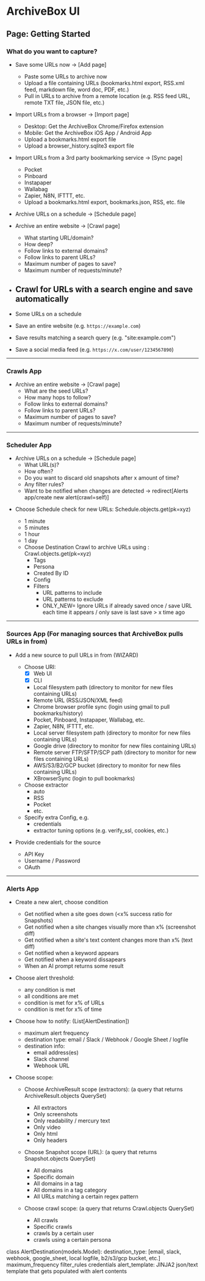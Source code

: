 # ArchiveBox UI

## Page: Getting Started

### What do you want to capture?

- Save some URLs now -> [Add page]
    - Paste some URLs to archive now
    - Upload a file containing URLs (bookmarks.html export, RSS.xml feed, markdown file, word doc, PDF, etc.)
    - Pull in URLs to archive from a remote location (e.g. RSS feed URL, remote TXT file, JSON file, etc.)

- Import URLs from a browser -> [Import page]
    - Desktop: Get the ArchiveBox Chrome/Firefox extension
    - Mobile: Get the ArchiveBox iOS App / Android App
    - Upload a bookmarks.html export file
    - Upload a browser_history.sqlite3 export file

- Import URLs from a 3rd party bookmarking service -> [Sync page]
    - Pocket
    - Pinboard
    - Instapaper
    - Wallabag
    - Zapier, N8N, IFTTT, etc.
    - Upload a bookmarks.html export, bookmarks.json, RSS, etc. file

- Archive URLs on a schedule -> [Schedule page]

- Archive an entire website -> [Crawl page]
    - What starting URL/domain?
    - How deep?
    - Follow links to external domains?
    - Follow links to parent URLs?
    - Maximum number of pages to save?
    - Maximum number of requests/minute?

- Crawl for URLs with a search engine and save automatically
    - 
- Some URLs on a schedule
- Save an entire website (e.g. `https://example.com`)
- Save results matching a search query (e.g. "site:example.com")
- Save a social media feed (e.g. `https://x.com/user/1234567890`)

--------------------------------------------------------------------------------

### Crawls App

- Archive an entire website -> [Crawl page]
    - What are the seed URLs?
    - How many hops to follow?
    - Follow links to external domains?
    - Follow links to parent URLs?
    - Maximum number of pages to save?
    - Maximum number of requests/minute?


--------------------------------------------------------------------------------

### Scheduler App


- Archive URLs on a schedule -> [Schedule page]
    - What URL(s)?
    - How often?
    - Do you want to discard old snapshots after x amount of time?
    - Any filter rules?
    - Want to be notified when changes are detected -> redirect[Alerts app/create new alert(crawl=self)]


* Choose Schedule check for new URLs: Schedule.objects.get(pk=xyz)
    - 1 minute
    - 5 minutes
    - 1 hour
    - 1 day

    * Choose Destination Crawl to archive URLs using : Crawl.objects.get(pk=xyz)
        - Tags
        - Persona
        - Created By ID
        - Config
        - Filters
            - URL patterns to include
            - URL patterns to exclude
            - ONLY_NEW= Ignore URLs if already saved once / save URL each time it appears / only save is last save > x time ago


--------------------------------------------------------------------------------

### Sources App (For managing sources that ArchiveBox pulls URLs in from)

- Add a new source to pull URLs in from (WIZARD)
    - Choose URI:
        - [x] Web UI
        - [x] CLI
        - Local filesystem path (directory to monitor for new files containing URLs)
        - Remote URL (RSS/JSON/XML feed)
        - Chrome browser profile sync (login using gmail to pull bookmarks/history)
        - Pocket, Pinboard, Instapaper, Wallabag, etc.
        - Zapier, N8N, IFTTT, etc.
        - Local server filesystem path (directory to monitor for new files containing URLs)
        - Google drive (directory to monitor for new files containing URLs)
        - Remote server FTP/SFTP/SCP path (directory to monitor for new files containing URLs)
        - AWS/S3/B2/GCP bucket (directory to monitor for new files containing URLs)
        - XBrowserSync (login to pull bookmarks)
    - Choose extractor
        - auto
        - RSS
        - Pocket
        - etc.
    - Specify extra Config, e.g.
        - credentials
        - extractor tuning options (e.g. verify_ssl, cookies, etc.)

- Provide credentials for the source
    - API Key
    - Username / Password
    - OAuth

--------------------------------------------------------------------------------

### Alerts App

- Create a new alert, choose condition
    - Get notified when a site goes down (<x% success ratio for Snapshots)
    - Get notified when a site changes visually more than x% (screenshot diff)
    - Get notified when a site's text content changes more than x% (text diff)
    - Get notified when a keyword appears
    - Get notified when a keyword dissapears
    - When an AI prompt returns some result

- Choose alert threshold:
    - any condition is met
    - all conditions are met
    - condition is met for x% of URLs
    - condition is met for x% of time

- Choose how to notify: (List[AlertDestination])
    - maximum alert frequency
    - destination type: email / Slack / Webhook / Google Sheet / logfile
    - destination info:
        - email address(es)
        - Slack channel
        - Webhook URL

- Choose scope:
    - Choose ArchiveResult scope (extractors): (a query that returns ArchiveResult.objects QuerySet)
        - All extractors
        - Only screenshots
        - Only readability / mercury text
        - Only video
        - Only html
        - Only headers

    - Choose Snapshot scope (URL): (a query that returns Snapshot.objects QuerySet)
        - All domains
        - Specific domain
        - All domains in a tag
        - All domains in a tag category
        - All URLs matching a certain regex pattern

    - Choose crawl scope: (a query that returns Crawl.objects QuerySet)
        - All crawls
        - Specific crawls
        - crawls by a certain user
        - crawls using a certain persona


class AlertDestination(models.Model):
    destination_type: [email, slack, webhook, google_sheet, local logfile, b2/s3/gcp bucket, etc.]
    maximum_frequency
    filter_rules
    credentials
    alert_template: JINJA2 json/text template that gets populated with alert contents